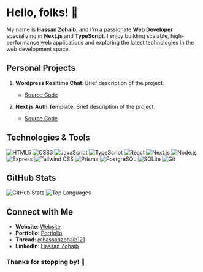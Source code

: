 # Hello, folks! 👋

My name is **Hassan Zohaib**, and I'm a passionate **Web Developer** specializing in **Next.js** and **TypeScript**. I enjoy building scalable, high-performance web applications and exploring the latest technologies in the web development space.

## Personal Projects

1. **Wordpress Realtime Chat**: Brief description of the project.
   - [Source Code](https://github.com/HassanZohaib121/wordpress-realtime-chat)

2. **Next js Auth Template**: Brief description of the project.
   - [Source Code](https://github.com/HassanZohaib121/auth-example)

## Technologies & Tools

![HTML5](https://img.shields.io/badge/-HTML5-E34F26?style=flat-square&logo=html5&logoColor=white)
![CSS3](https://img.shields.io/badge/-CSS3-1572B6?style=flat-square&logo=css3)
![JavaScript](https://img.shields.io/badge/-JavaScript-F7DF1E?style=flat-square&logo=javascript&logoColor=black)
![TypeScript](https://img.shields.io/badge/-TypeScript-3178C6?style=flat-square&logo=typescript&logoColor=white)
![React](https://img.shields.io/badge/-React-61DAFB?style=flat-square&logo=react&logoColor=black)
![Next.js](https://img.shields.io/badge/-Next.js-000000?style=flat-square&logo=nextdotjs&logoColor=white)
![Node.js](https://img.shields.io/badge/-Node.js-339933?style=flat-square&logo=nodedotjs&logoColor=white)
![Express](https://img.shields.io/badge/-Express-000000?style=flat-square&logo=express&logoColor=white)
![Tailwind CSS](https://img.shields.io/badge/-Tailwind%20CSS-38B2AC?style=flat-square&logo=tailwind-css&logoColor=white)
![Prisma](https://img.shields.io/badge/-Prisma-2D3748?style=flat-square&logo=prisma&logoColor=white)
![PostgreSQL](https://img.shields.io/badge/-PostgreSQL-336791?style=flat-square&logo=postgresql&logoColor=white)
![SQLite](https://img.shields.io/badge/-SQLite-003B57?style=flat-square&logo=sqlite&logoColor=white)
![Git](https://img.shields.io/badge/-Git-F05032?style=flat-square&logo=git&logoColor=white)

## GitHub Stats

![GitHub Stats](https://github-readme-stats.vercel.app/api?username=HassanZohaib121&show_icons=true&theme=radical)
![Top Languages](https://github-readme-stats.vercel.app/api/top-langs/?username=HassanZohaib121&layout=compact&theme=radical)

## Connect with Me

- **Website**: [Website](https://techpulseukltd.com)
- **Portfolio**: [Portfolio](https://hassanzohaib121.github.io/portfolio/)
- **Thread**: [@hassanzohaib121](https://threads.net/hassanzohaib121)
- **LinkedIn**: [Hassan Zohaib](https://www.linkedin.com/in/hassan-zohaib184)

### Thanks for stopping by! 🚀
